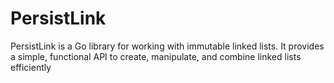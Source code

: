 # PersistLink

PersistLink is a Go library for working with immutable linked lists. It provides a simple, functional API to create, manipulate, and combine linked lists efficiently
